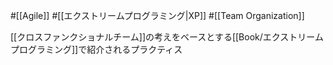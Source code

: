 #[[Agile]] #[[エクストリームプログラミング|XP]] #[[Team Organization]]

[[クロスファンクショナルチーム]]の考えをベースとする[[Book/エクストリームプログラミング]]で紹介されるプラクティス
